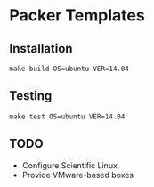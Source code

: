 Packer Templates
================

Installation
------------

    make build OS=ubuntu VER=14.04

Testing
-------

    make test OS=ubuntu VER=14.04

TODO
----

 * Configure Scientific Linux
 * Provide VMware-based boxes

